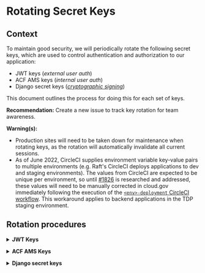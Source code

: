 # Rotating Secret Keys

## Context

To maintain good security, we will periodically rotate the following secret keys, which are used to control authentication and authorization to our application:
- JWT keys (_external user auth_)
- ACF AMS keys (_internal user auth_)
- Django secret keys ([_cryptographic signing_](https://docs.djangoproject.com/en/4.0/topics/signing/#module-django.core.signing))

This document outlines the process for doing this for each set of keys. 

**Recommendation:** Create a new issue to track key rotation for team awareness.

**Warning(s):** 
- Production sites will need to be taken down for maintenance when rotating keys, as the rotation will automatically invalidate all current sessions.
- As of June 2022, CircleCI supplies environment variable key-value pairs to multiple environments (e.g. Raft's CircleCI deploys applications to dev and staging environments). The values from CircleCI are expected to be unique per environment, so until [#1826](https://github.com/raft-tech/TANF-app/issues/1826) is researched and addressed, these values will need to be manually corrected in cloud.gov immediately following the execution of the [`<env>-deployment` CircleCI workflow](../../.circleci/config.yml). This workaround applies to backend applications in the TDP staging environment. 

## Rotation procedures
**<details><summary>JWT Keys</summary>**

#### The following steps are applicable for **lower environments (dev and staging) _only_**. See [here](#Production-Environment) for prod environment procedure. 
    
### 1. Generate New Keys

In your Mac terminal (or bash terminal in Windows), enter the following command:
```bash=
yes 'XX' | openssl req -nodes -x509 -days 100 -newkey rsa:4096 -keyout jwtRS256prv.pem -out jwtRS256pub.crt
```

You can now check the contents of your keys with these commands
```bash=
cat jwtRS256prv.pem
# returns private key
cat jwtRS256pub.crt
# returns public key
```

### 2. Base64 Encode Private Key

We use Base64 Encoded Private Keys to make it easier to save to cloud environments and local `.env` files.

```bash
openssl enc -base64 -in jwtRS256prv.pem -out jwtRS256prv.pem.base64

cat jwtRS256prv.pem.base64
```

NOTE: Linux users must disable line wrapping by adding the argument `-w 0` to get a properly formatted one-line value.
```bash
cat jwtRS256prv.pem | base64 -w 0 > jwtRS256prv.pem.base64
cat jwtRS256prv.pem.base64
```

### 3. Copy Keys

#### Dev Environments
1. Distribute the private key to development staff securely to copy to `.env` files as the value for key `JWT_KEY`
2. Update the environment variables `JWT_KEY` with the base64-encoded private key and `JWT_CERT`  in cloud.gov backend development and staging environments
```
cf set-env $cgbackendappname JWT_KEY $JWT_KEY_VALUE
cf set-env $cgbackendappname JWT_CERT "$JWT_CERT_VALUE\
> _IS_TYPICALLY_\
>MULTILINE"
```
3. Login to the [Login.gov Sandbox](https://dashboard.int.identitysandbox.gov/) and verify the values are updated across all environments (4 dev + 2 staging)

**Note:** Login.gov requires the key to be uploaded in PEM format, which is the format we produced in the `jwtRS256pub.crt` file.

![pem_upload](https://user-images.githubusercontent.com/1181427/114887693-ae6eef00-9dd6-11eb-98cc-2de3f061337a.png)

#### Staging Environments
**Note** _Please generate a separate set of keys for the staging environments._
The steps here will be the same as development but you will need to generate a separate key-value pair and upload them to the separate app listing in Login.gov's dashboard as linked above.

#### CI/CD Environment
1. Distribute the private key to development staff securely to copy to `.env` 
2. Update the variables `JWT_KEY` and `JWT_CERT_TEST` in CircleCI with the new keypair.

### Production Environment
**Note:** Please generate a separate set of keys for the Production environment.The steps here will be the same as development but you will need to generate a separate key-value pair and upload them to the separate app listing in Login.gov's dashboard as linked above.

Production environment key generation, change requests, and distribution will be handled by Government-authorized personnel with Government computers and PIV access (e.g. TDP sys admins)
1. Copy the private key to cloud.gov backend environment variable `JWT_KEY`
2. Copy the public key to the login.gov production environment
3. _In order for the key change to take effect, a change request must be submitted to the [login.gov support portal](https://logingov.zendesk.com/). These requests can take approx. 2 weeks to be completed._

**References** 
- More information on `openssl` can be found at [openssl.org](https://www.openssl.org/docs/manmaster/man1/openssl.html)
</details>

**<details><summary>ACF AMS Keys</summary>**
The ACF AMS Ops team manages these credentials for all environments (dev, staging, and prod), so we will need to submit a service request ticket whenever we need keys rotated. 

Service requests tickets must be submitted by Government-authorized personnel with Government computers and PIV access (e.g. Raft tech lead for lower environments and TDP sys admins for production environment). Please follow the procedures below:

1. Submit request tickets from government-issued email address and use the email template located on **page 2** of [this document.](https://hhsgov.sharepoint.com/:w:/r/sites/TANFDataPortalOFA/Shared%20Documents/compliance/Authentication%20%26%20Authorization/ACF%20AMS%20docs/OCIO%20OPERATIONS%20REQUEST%20TEMPLATES.docx?d=w5332585c1ecf49a4aeda17674f687154&csf=1&web=1&e=aQyIPz) cc OFA tech lead on lower environment requests. 
2. Update environment variables in CircleCI and relevant cloud.gov backend applications after ticket completed by OCIO. [Restage applications](https://cloud.gov/docs/deployment/app-maintenance/#restaging-your-app).
</details>

**<details><summary>Django secret keys</summary>**

`DJANGO_SECRET_KEY` is dynamically generated since [#1151](https://github.com/raft-tech/TANF-app/pull/1151), so all that needs to be done to rotate this key in any environment is to re-run the relevant environment's deployment workflow in CircleCI. These are as follows:
- dev environment workflow (`dev-deployment`) is run from CircleCI for _raft-tech/TANF-app_. 
- staging environment workflow (`staging-deployment`) is run from CircleCI for _raft-tech/TANF-app_  via `deploy-develop`.
- staging environment workflow  (`staging-deployment`) is run from CircleCI for _HHS/TANF-app_ via `deploy-staging`.
- prod environment workflow (`production-deployment`) is run from CircleCI for _HHS/TANF-app_.     
</details>